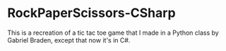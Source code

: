 # RockPaperScissors-CSharp
This is a recreation of a tic tac toe game that I made in a Python class by Gabriel Braden, except that now it's in C#.
